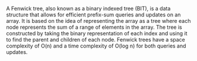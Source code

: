 
A Fenwick tree, also known as a binary indexed tree (BIT), is a data structure that allows for efficient prefix-sum queries and updates on an array. It is based on the idea of representing the array as a tree where each node represents the sum of a range of elements in the array. The tree is constructed by taking the binary representation of each index and using it to find the parent and children of each node. Fenwick trees have a space complexity of O(n) and a time complexity of O(log n) for both queries and updates.